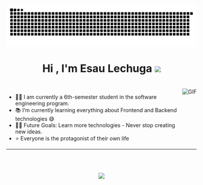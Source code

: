 <p align = "center">
	<img src = "https://github.com/7oSkaaa/7oSkaaa/blob/output/github-contribution-grid-snake.svg?" alt = "Snake Game"/>
</p>
<h1 align="center"><b>Hi , I'm Esau Lechuga </b><img src="https://media.giphy.com/media/hvRJCLFzcasrR4ia7z/giphy.gif" width="35"></h1>
<!--  -->
<br>
<img align="right" alt="GIF" height="160px" src="https://media.giphy.com/media/du3J3cXyzhj75IOgvA/giphy.gif" />

- 👨‍💻 I am currently a 6th-semester student in the software engineering program.
- 📚 I’m currently learning everything about Frontend and Backend technologies 😅
- 💪🏼 Future Goals: Learn more technologies - Never stop creating new ideas.
- :star: Everyone is the protagonist of their own life
---
<br>
<br>
<!-- DIF GATO -->
</table>
<p align="center">
  <img src="https://media3.giphy.com/media/v1.Y2lkPTc5MGI3NjExcWp4OHh4b2tpd2l5MmdzMXVsZGU5MHNhbWZ6eGZybGpoa2s1MWx6cCZlcD12MV9pbnRlcm5hbF9naWZfYnlfaWQmY3Q9Zw/o0vwzuFwCGAFO/giphy.gif" width="300">
</p>
<br>
<!-- SECCION CONTACTO -->
<!-- <h3 align="center">Connect with me</h3>
<p align="center">
	<a href="mailto:bouaskaoun.mohammed@gmail.com"><img img src="https://img.shields.io/badge/gmail-%23EA4335.svg?style=plastic&logo=gmail&logoColor=white" alt="Gmail"/></a>
	<a href="https://www.linkedin.com/in/bouaskaoun/"><img src="https://img.shields.io/badge/linkedin-%230A66C2.svg?style=plastic&logo=linkedin&logoColor=white" alt="LinkedIn"/></a>
	<a href="https://github.com/Bouaskaoun"><img src="https://img.shields.io/badge/github-%23181717.svg?style=plastic&logo=github&logoColor=white" alt="GitHub"/></a>
	<a href="https://www.kaggle.com/bouaskaounmohammed"><img src="https://img.shields.io/badge/kaggle-%230A66C2.svg?style=plastic&logo=kaggle&logoColor=white" alt="Kaggle"/></a>
</p>
-->
